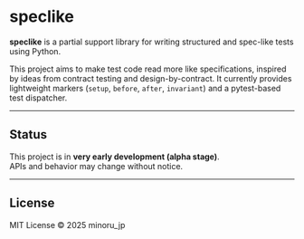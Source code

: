 # speclike

**speclike** is a partial support library for writing structured and spec-like tests using Python.

This project aims to make test code read more like specifications, inspired by ideas from contract testing and design-by-contract.
It currently provides lightweight markers (`setup`, `before`, `after`, `invariant`) and a pytest-based test dispatcher.

---

## Status

This project is in **very early development (alpha stage)**.  
APIs and behavior may change without notice.

---

## License

MIT License © 2025 minoru_jp